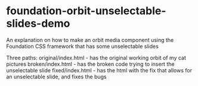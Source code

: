 # foundation-orbit-unselectable-slides-demo
An explanation on how to make an orbit media component using the Foundation CSS framework that has some unselectable slides

Three paths:
original/index.html - has the original working orbit of my cat pictures
broken/index.html - has the broken code trying to insert the unselectable slide
fixed/index.html - has the html with the fix that allows for an unselectable slide, and fixes the bugs

